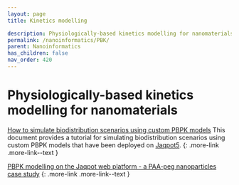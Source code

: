 ```yaml
---
layout: page
title: Kinetics modelling

description: Physiologically-based kinetics modelling for nanomaterials
permalink: /nanoinformatics/PBK/
parent: Nanoinformatics
has_children: false
nav_order: 420
---
```


# Physiologically-based kinetics modelling for nanomaterials
[How to simulate biodistribution scenarios using custom PBPK models](https://zenodo.org/record/3610182#.YY53hWDMKUl)
This document provides a tutorial for simulating biodistribution scenarios using custom PBPK models that have been deployed on [Jaqpot5](https://app.jaqpot.org/).
{: .more-link .more-link--text }

[PBPK modelling on the Jaqpot web platform - a PAA-peg nanoparticles case study](https://zenodo.org/record/3691860#.YY6A3GDMKUl)
{: .more-link .more-link--text }

